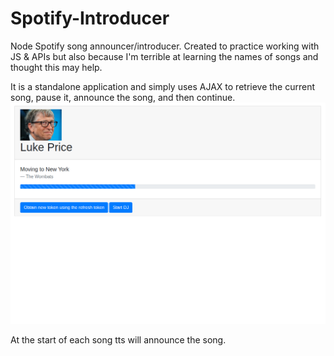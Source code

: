 # Spotify-Introducer
Node Spotify song announcer/introducer. Created to practice working with JS & APIs but also because I'm terrible at learning the names of songs and thought this may help.

It is a standalone application and simply uses AJAX to retrieve the current song, pause it, announce the song, and then continue.
![Image of Now Playing](https://github.com/priceluke/spotify-introducer/blob/master/images/now-playing.png?raw=true)

At the start of each song tts will announce the song.
